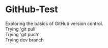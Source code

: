 # GitHub-Test
Exploring the basics of GitHub version control.  
Trying 'git pull'  
Trying 'git push'  
Trying dev branch 

